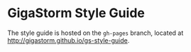 GigaStorm Style Guide
==============

The style guide is hosted on the `gh-pages` branch, located at http://gigastorm.github.io/gs-style-guide.
